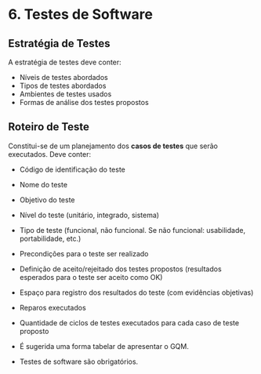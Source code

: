 # **6. Testes de Software**

## Estratégia de Testes

A estratégia de testes deve conter:

- Níveis de testes abordados
- Tipos de testes abordados
- Ambientes de testes usados
- Formas de análise dos testes propostos

## Roteiro de Teste

Constitui-se de um planejamento dos **casos de testes** que serão executados. Deve conter:

- Código de identificação do teste  
- Nome do teste  
- Objetivo do teste  
- Nível do teste (unitário, integrado, sistema)  
- Tipo de teste (funcional, não funcional. Se não funcional: usabilidade, portabilidade, etc.)  
- Precondições para o teste ser realizado  
- Definição de aceito/rejeitado dos testes propostos (resultados esperados para o teste ser aceito como OK)  
- Espaço para registro dos resultados do teste (com evidências objetivas)  
- Reparos executados  
- Quantidade de ciclos de testes executados para cada caso de teste proposto  

- É sugerida uma forma tabelar de apresentar o GQM.  
- Testes de software são obrigatórios.

